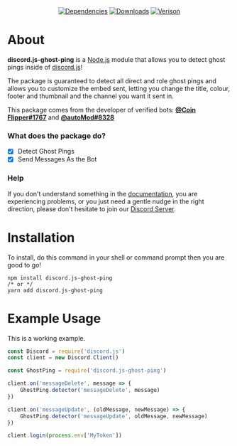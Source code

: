 <div align='center' >
    <a href='https://npmjs.com/package/discord.js-ghost-ping'><img src='https://david-dm.org/thatsliams/discord.js-ghost-ping.svg?maxAge=3600' alt='Dependencies' ></a>
    <a href='https://npmjs.com/package/discord.js-ghost-ping'><img src='https://img.shields.io/npm/dt/discord.js-ghost-ping.svg?maxAge=3600' alt='Downloads' ></a>
    <a href='https://npmjs.com/package/discord.js-ghost-ping'><img src='https://img.shields.io/npm/v/discord.js-ghost-ping.svg?maxAge=3600' alt='Verison' ></a>
</div>

# **About**
**discord.js-ghost-ping** is a [Node.js](https://nodejs.org/en/) module that allows you to detect ghost pings inside of [discord.js](https://www.npmjs.com/package/discord.js)!

The package is guaranteed to detect all direct and role ghost pings and allows you to customize the embed sent, letting you change the title, colour, footer and thumbnail and the channel you want it sent in.

This package comes from the developer of verified bots: [**@Coin Flipper#1767**](https://discord.com/oauth2/authorize?client_id=668850031012610050&scope=bot&permissions=388160) and [**@autoMod#8328**](https://discord.com/oauth2/authorize?client_id=782985846474932315&scope=bot&permissions=77038)
### What does the package do?
- [x] Detect Ghost Pings
- [x] Send Messages As the Bot

### Help
If you don't understand something in the [documentation](https://github.com/ThatsLiamS/discord.js-ghost-ping/wiki), you are experiencing problems, or you just need a gentle nudge in the right direction, please don't hesitate to join our [Discord Server](https://discord.gg/2je9aJynqt).

# **Installation**
To install, do this command in your shell or command prompt then you are good to go! 
```
npm install discord.js-ghost-ping
/* or */
yarn add discord.js-ghost-ping
```
# Example Usage
This is a working example. 
```js
const Discord = require('discord.js')
const client = new Discord.Client()

const GhostPing = require('discord.js-ghost-ping')

client.on('messageDelete', message => {
    GhostPing.detector('messageDelete', message)
})

client.on('messageUpdate', (oldMessage, newMessage) => {
    GhostPing.detector('messageUpdate', oldMessage, newMessage)
})

client.login(process.env['MyToken'])
```
